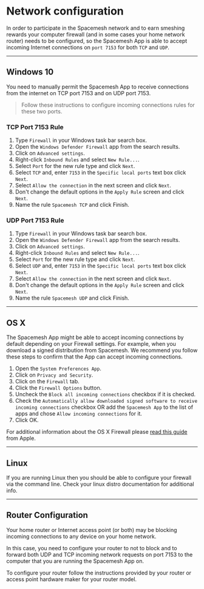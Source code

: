 # Network configuration

In order to participate in the Spacemesh network and to earn smeshing rewards your computer firewall (and in some cases your home network router) needs to be configured, so the Spacemesh App is able to accept incoming Internet connections on `port 7153` for both `TCP` and `UDP`.

---

## Windows 10
You need to manually permit the Spacemesh App to receive connections from the internet on TCP port 7153 and on UDP port 7153.

> Follow these instructions to configure incoming connections rules for these two ports.

### TCP Port 7153 Rule

1. Type `Firewall` in your Windows task bar search box.
2. Open the `Windows Defender Firewall` app from the search results.
3. Click on `Advanced settings`.
4. Right-click `Inbound Rules` and select `New Rule...`.
5. Select `Port` for the new rule type and click `Next`.
6. Select `TCP` and, enter `7153` in the `Specific local ports` text box click `Next`.
7. Select `Allow the connection` in the next screen and click `Next`.
8. Don't change the default options in the `Apply Rule` screen and click `Next`.
9. Name the rule `Spacemesh TCP` and click Finish.


### UDP Port 7153 Rule

1. Type `Firewall` in your Windows task bar search box.
2. Open the `Windows Defender Firewall` app from the search results.
3. Click on `Advanced settings`.
4. Right-click `Inbound Rules` and select `New Rule...`.
5. Select `Port` for the new rule type and click `Next`.
6. Select `UDP` and, enter `7153` in the `Specific local ports` text box click `Next`.
7. Select `Allow the connection` in the next screen and click `Next`.
8. Don't change the default options in the `Apply Rule` screen and click `Next`.
9. Name the rule `Spacemesh UDP` and click Finish.


---

## OS X
The Spacemesh App might be able to accept incoming connections by default depending on your Firewall settings. For example, when you download a signed distribution from Spacemesh. We recommend you follow these steps to confirm that the App can accept incoming connections.

1. Open the `System Preferences App`.
2. Click on `Privacy and Security`.
3. Click on the `Firewall` tab.
4. Click the `Firewall Options` button.
5. Uncheck the `Block all incoming connections` checkbox if it is checked.
6. Check the `Automatically allow downloaded signed software to receive incoming connections` checkbox OR add the `Spacemesh App` to the list of apps and chose `Allow incoming connections` for it.
7. Click OK.

For additional information about the OS X Firewall please [read this guide](https://support.apple.com/en-il/HT201642) from Apple.

---

## Linux
If you are running Linux then you should be able to configure your firewall via the command line. Check your linux distro documentation for additional info.

---

## Router Configuration

Your home router or Internet access point (or both) may be blocking incoming connections to any device on your home network.

In this case, you need to configure your router to not to block and to forward both UDP and TCP incoming network requests on port 7153 to the computer that you are running the Spacemesh App on.

To configure your router follow the instructions provided by your router or access point hardware maker for your router model.
